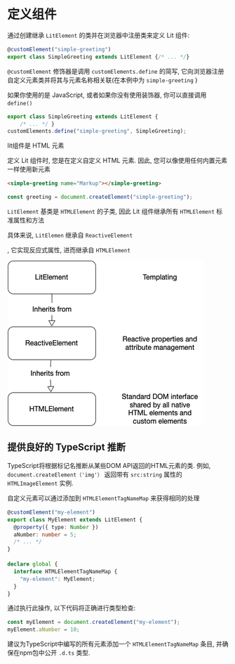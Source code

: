 # 定义组件

通过创建继承 `LitElement` 的类并在浏览器中注册类来定义 Lit 组件:

```ts
@customElement("simple-greeting")
export class SimpleGreeting extends LitElement {/* ... */}
```

`@customElement` 修饰器是调用 `customElements.define` 的简写, 它向浏览器注册自定义元素类并将其与元素名称相关联(在本例中为 `simple-greeting` )

如果你使用的是 JavaScript, 或者如果你没有使用装饰器, 你可以直接调用 `define()`

```js
export class SimpleGreeting extends LitElement {
    /* ... */ }
customElements.define("simple-greeting", SimpleGreeting);
```

lit组件是 HTML 元素

定义 Lit 组件时, 您是在定义自定义 HTML
元素. 因此, 您可以像使用任何内置元素一样使用新元素

```html
<simple-greeting name="Markup"></simple-greeting>
```

```js
const greeting = document.createElement("simple-greeting");
```

`LitElement` 基类是 `HTMLElement` 的子类, 因此 Lit
组件继承所有 `HTMLElement` 标准属性和方法

具体来说, `LitElemen` 继承自 `ReactiveElement`

, 它实现反应式属性, 进而继承自 `HTMLElement`

![lit-element-inheritance](./lit-element-inheritance.png)

## 提供良好的 TypeScript 推断

TypeScript将根据标记名推断从某些DOM
API返回的HTML元素的类. 例如, `document.createElement（'img'）` 返回带有 `src:string` 属性的 `HTMLImageElement` 实例.

自定义元素可以通过添加到 `HTMLElementTagNameMap` 来获得相同的处理

```ts
@customElement("my-element")
export class MyElement extends LitElement {
  @property({ type: Number })
  aNumber: number = 5;
  /* ... */
}

declare global {
  interface HTMLElementTagNameMap {
    "my-element": MyElement;
  }
}
```

通过执行此操作, 以下代码将正确进行类型检查:

```ts
const myElement = document.createElement("my-element");
myElement.aNumber = 10;
```

建议为TypeScript中编写的所有元素添加一个 `HTMLElementTagNameMap` 条目, 并确保在npm包中公开 `.d.ts` 类型.
